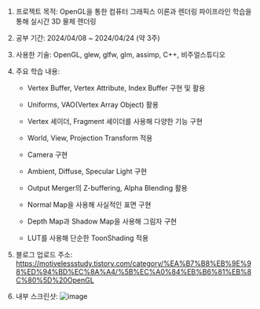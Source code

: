 1. 프로젝트 목적: OpenGL을 통한 컴퓨터 그래픽스 이론과 렌더링 파이프라인 학습을 통해 실시간 3D 물체 렌더링


2. 공부 기간: 2024/04/08 ~ 2024/04/24 (약 3주)


3. 사용한 기술: OpenGL, glew, glfw, glm, assimp, C++, 비주얼스튜디오


4. 주요 학습 내용:


    - Vertex Buffer, Vertex Attribute, Index Buffer 구현 및 활용


    - Uniforms, VAO(Vertex Array Object) 활용
   

    - Vertex 셰이더, Fragment 셰이더를 사용해 다양한 기능 구현


    - World, View, Projection Transform 적용
  

    - Camera 구현
   

    - Ambient, Diffuse, Specular Light 구현


    - Output Merger의 Z-buffering, Alpha Blending 활용
  

    - Normal Map을 사용해 사실적인 표면 구현

   
    - Depth Map과 Shadow Map을 사용해 그림자 구현


    - LUT를 사용해 단순한 ToonShading 적용


4. 블로그 업로드 주소: <https://motivelessstudy.tistory.com/category/%EA%B7%B8%EB%9E%98%ED%94%BD%EC%8A%A4/%5B%EC%A0%84%EB%B6%81%EB%8C%80%5D%20OpenGL>


6. 내부 스크린샷:
![image](https://github.com/subtle852/OpenGL_Study/assets/125884023/9f7027cb-ea4e-49f2-94da-cccc96fac24c)


